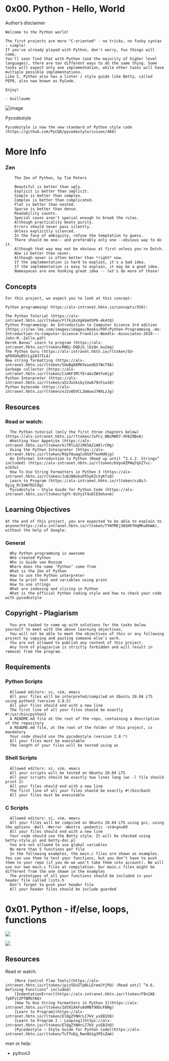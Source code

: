 # 0x00. Python - Hello, World

Author’s disclaimer

    Welcome to the Python world!

    The first projects are more "C-oriented" - no tricks, no funky syntax - simple!
    If you've already played with Python, don't worry, fun things will come.
    You'll soon find that with Python (and the majority of higher level languages), there are ten different ways to do the same thing. Some tasks will expect only one implementation, while other tasks will have multiple possible implementations.
    Like C, Python also has a linter / style guide like Betty, called PEP8, also now known as PyCode.

    Enjoy!

    - Guillaume

![image](https://user-images.githubusercontent.com/111166573/204587568-13b13fed-d906-44d6-9948-11660079374a.png)


Pycodestyle

    Pycodestyle is now the new standard of Python style code (https://github.com/PyCQA/pycodestyle/issues/466)
        

# More Info
### Zen
        The Zen of Python, by Tim Peters

        Beautiful is better than ugly.
        Explicit is better than implicit.
        Simple is better than complex.
        Complex is better than complicated.
        Flat is better than nested.
        Sparse is better than dense.
        Readability counts.
        Special cases aren't special enough to break the rules.
        Although practicality beats purity.
        Errors should never pass silently.
        Unless explicitly silenced.
        In the face of ambiguity, refuse the temptation to guess.
        There should be one-- and preferably only one --obvious way to do it.
        Although that way may not be obvious at first unless you're Dutch.
        Now is better than never.
        Although never is often better than *right* now.
        If the implementation is hard to explain, it's a bad idea.
        If the implementation is easy to explain, it may be a good idea.
        Namespaces are one honking great idea -- let's do more of those!


## Concepts

    For this project, we expect you to look at this concept:

    Python programming( https://alx-intranet.hbtn.io/concepts/550):
    
    The Python Tutorial (https://alx-intranet.hbtn.io/rltoken/Fl7kjKxXgkbmX5P0-4k4tQ)
    Python Programming: An Introduction to Computer Science 3rd edition (https://iran-lms.com/images/images/Books/PDF/Python-Programming_-An-Introduction-to-Computer-Science-Franklin-Beedle--Associates-2016---John-M.-Zelle.pdf)
    Derek Banas’ Learn to program (https://alx-intranet.hbtn.io/rltoken/RNQj-DQDjG_lOzQn_ku2eg)
    The Python Guru (https://alx-intranet.hbtn.io/rltoken/5U-qFDOGHyBSCLg2A37ILA)
    New string formatting (https://alx-intranet.hbtn.io/rltoken/SUwBgkKMH7wiedG57WcT9A)
    Garbage collector (https://alx-intranet.hbtn.io/rltoken/CimKF3MlfErabvZWtFxHjg)
    Python Interpreter (https://alx-intranet.hbtn.io/rltoken/a5z3uSkiby1Xw679cFiw1Q)
    Python bytecode (https://alx-intranet.hbtn.io/rltoken/oJ2v8bVCLZmAowJ7WXLzJg)


## Resources
### Read or watch:

      The Python tutorial (only the first three chapters below) (https://alx-intranet.hbtn.io/rltoken/JsFCs_NBzMAR7-XPAZ9BoA)
      Whetting Your Appetite (https://alx-intranet.hbtn.io/rltoken/kifRlLG2iMX5AZiW8lrCMg)
      Using the Python Interpreter (https://alx-intranet.hbtn.io/rltoken/RVpfAuagCo9SdfYeoHd6jg)
      An Informal Introduction to Python (Read up until “3.1.2. Strings” included) (https://alx-intranet.hbtn.io/rltoken/bVps0ZPWq7qVZ7vc-eJGTw)
      How To Use String Formatters in Python 3 (https://alx-intranet.hbtn.io/rltoken/Ju0J8BxkuPX5yKZctyKfsQ)
      Learn to Program (https://alx-intranet.hbtn.io/rltoken/szBsJ-Qyig_RrImN7RGlOg)
      Pycodestyle – Style Guide for Python Code (https://alx-intranet.hbtn.io/rltoken/tgYt-0zVy1T4sDlE9ohxnA)


## Learning Objectives
    At the end of this project, you are expected to be able to explain to anyone(https://alx-intranet.hbtn.io/rltoken/TYWTMEj3W1HhTHqMKu8kWA), without the help of Google:

### General
      Why Python programming is awesome
      Who created Python
      Who is Guido van Rossum
      Where does the name ‘Python’ come from
      What is the Zen of Python
      How to use the Python interpreter
      How to print text and variables using print
      How to use strings
      What are indexing and slicing in Python
      What is the official Python coding style and how to check your code with pycodestyle
  
## Copyright - Plagiarism
      You are tasked to come up with solutions for the tasks below yourself to meet with the above learning objectives.
      You will not be able to meet the objectives of this or any following project by copying and pasting someone else’s work.
      You are not allowed to publish any content of this project.
      Any form of plagiarism is strictly forbidden and will result in removal from the program.

## Requirements
### Python Scripts
      Allowed editors: vi, vim, emacs
      All your files will be interpreted/compiled on Ubuntu 20.04 LTS using python3 (version 3.8.5)
      All your files should end with a new line
      The first line of all your files should be exactly #!/usr/bin/python3
      A README.md file at the root of the repo, containing a description of the repository
      A README.md file, at the root of the folder of this project, is mandatory
      Your code should use the pycodestyle (version 2.8.*)
      All your files must be executable
      The length of your files will be tested using wc

### Shell Scripts
      Allowed editors: vi, vim, emacs
      All your scripts will be tested on Ubuntu 20.04 LTS
      All your scripts should be exactly two lines long (wc -l file should print 2)
      All your files should end with a new line
      The first line of all your files should be exactly #!/bin/bash
      All your files must be executable

### C Scripts
      Allowed editors: vi, vim, emacs
      All your files will be compiled on Ubuntu 20.04 LTS using gcc, using the options -Wall -Werror -Wextra -pedantic -std=gnu89
      All your files should end with a new line
      Your code should use the Betty style. It will be checked using betty-style.pl and betty-doc.pl
      You are not allowed to use global variables
      No more than 5 functions per file
      In the following examples, the main.c files are shown as examples. You can use them to test your functions, but you don’t have to push them to your repo (if you do we won’t take them into account). We will use our own main.c files at compilation. Our main.c files might be different from the one shown in the examples
      The prototypes of all your functions should be included in your header file called lists.h
      Don’t forget to push your header file
      All your header files should be include guarded


# 0x01. Python - if/else, loops, functions
![](https://alx-intranet.hbtn.io/images/challenge2022/get-started.jpg)

![](https://s3.amazonaws.com/intranet-projects-files/holbertonschool-higher-level_programming+/233/code.png)

## Resources
 Read or watch:

        [More Control Flow Tools](https://alx-intranet.hbtn.io/rltoken/jpjs5EnZTpBLLEremJYjPQ) (Read until “4.6. Defining Functions” included)
        [IndentationError](https://alx-intranet.hbtn.io/rltoken/F9n2AE-fpEPzt2PfBMGYAQ)
        [How To Use String Formatters in Python 3](https://alx-intranet.hbtn.io/rltoken/ZdtRIAkFu8dMBT99DcFBNg)
        [Learn to Program](https://alx-intranet.hbtn.io/rltoken/ElQgZYNHrLI7kV_ysEB1hQ)
        [Learn to Program 2 : Looping](https://alx-intranet.hbtn.io/rltoken/ElQgZYNHrLI7kV_ysEB1hQ)
        [Pycodestyle – Style Guide for Python Code](https://alx-intranet.hbtn.io/rltoken/TuTTnEg_Rwn8U1g3PEsZmA)

man or help:
+ python3



